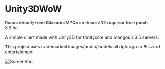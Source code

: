 # Unity3DWoW

Reads directly from Blizzards MPQs so these ARE required from patch 3.3.5a.

A simple client made with Unity3D for trinitycore and mangos 3.3.5 servers.

This project uses trademarked images/audio/models all rights go to Blizzard entertainment.


![ScreenShot](https://raw.githubusercontent.com/caffeine239/Unity3DWoW/master/Screenshot01.png)

